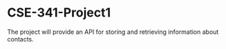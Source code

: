# CSE-341-Project1
The project will provide an API for storing and retrieving information about contacts. 
